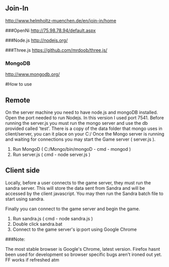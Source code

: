## Join-In
http://www.helmholtz-muenchen.de/en/join-in/home

###OpenNi
http://75.98.78.94/default.aspx

###Node.js
http://nodejs.org/

###Three.js
https://github.com/mrdoob/three.js/

### MongoDB
http://www.mongodb.org/


#How to use

## Remote

On the server machine you need to have node.js and mongoDB installed. Open the port needed to run Nodejs. In this version I used port 7541.
Before running the server.js you must run the mongo server and use the db provided called 'test'. There is a copy of the data folder that mongo uses in client/server, you can it place on your C:/ Once the Mongo server is running and waiting for connections you may start the Game server ( server.js ).

1) Run MongoD ( C:/Mongo/bin/mongoD - cmd - mongod )
2) Run server.js ( cmd - node server.js )


## Client side

Locally, before a user connects to the game server, they must run the sandra server. This will store the data sent from Sandra and will be accessed by the client javascript.
You may then run the Sandra batch file to start using sandra. 

Finally you can connect to the game server and begin the game.

1) Run sandra.js ( cmd - node sandra.js )                                   
2) Double click sandra.bat                                
3) Connect to the game server's ip:port using Google Chrome                                       

###Note:

The most stable browser is Google's Chrome, latest version. Firefox hasnt been used for development so browser specific bugs aren't ironed out yet. FF works if refreshed atm

